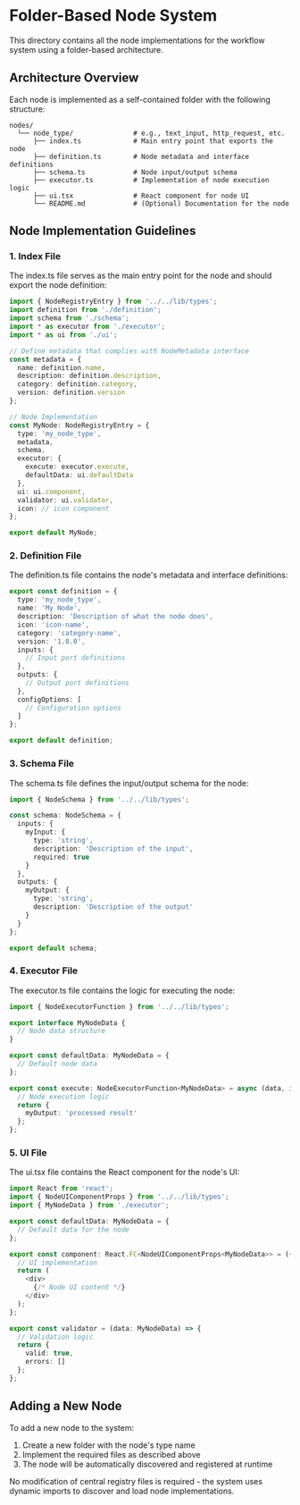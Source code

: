 # Folder-Based Node System

This directory contains all the node implementations for the workflow system using a folder-based architecture.

## Architecture Overview

Each node is implemented as a self-contained folder with the following structure:

```
nodes/
  └── node_type/               # e.g., text_input, http_request, etc.
      ├── index.ts             # Main entry point that exports the node
      ├── definition.ts        # Node metadata and interface definitions
      ├── schema.ts            # Node input/output schema
      ├── executor.ts          # Implementation of node execution logic
      ├── ui.tsx               # React component for node UI
      └── README.md            # (Optional) Documentation for the node
```

## Node Implementation Guidelines

### 1. Index File

The index.ts file serves as the main entry point for the node and should export the node definition:

```typescript
import { NodeRegistryEntry } from '../../lib/types';
import definition from './definition';
import schema from './schema';
import * as executor from './executor';
import * as ui from './ui';

// Define metadata that complies with NodeMetadata interface
const metadata = {
  name: definition.name,
  description: definition.description,
  category: definition.category,
  version: definition.version
};

// Node Implementation
const MyNode: NodeRegistryEntry = {
  type: 'my_node_type',
  metadata,
  schema,
  executor: {
    execute: executor.execute,
    defaultData: ui.defaultData
  },
  ui: ui.component,
  validator: ui.validator,
  icon: // icon component
};

export default MyNode;
```

### 2. Definition File

The definition.ts file contains the node's metadata and interface definitions:

```typescript
export const definition = {
  type: 'my_node_type',
  name: 'My Node',
  description: 'Description of what the node does',
  icon: 'icon-name',
  category: 'category-name',
  version: '1.0.0',
  inputs: {
    // Input port definitions
  },
  outputs: {
    // Output port definitions
  },
  configOptions: [
    // Configuration options
  ]
};

export default definition;
```

### 3. Schema File

The schema.ts file defines the input/output schema for the node:

```typescript
import { NodeSchema } from '../../lib/types';

const schema: NodeSchema = {
  inputs: {
    myInput: {
      type: 'string',
      description: 'Description of the input',
      required: true
    }
  },
  outputs: {
    myOutput: {
      type: 'string',
      description: 'Description of the output'
    }
  }
};

export default schema;
```

### 4. Executor File

The executor.ts file contains the logic for executing the node:

```typescript
import { NodeExecutorFunction } from '../../lib/types';

export interface MyNodeData {
  // Node data structure
}

export const defaultData: MyNodeData = {
  // Default node data
};

export const execute: NodeExecutorFunction<MyNodeData> = async (data, inputs) => {
  // Node execution logic
  return {
    myOutput: 'processed result'
  };
};
```

### 5. UI File

The ui.tsx file contains the React component for the node's UI:

```typescript
import React from 'react';
import { NodeUIComponentProps } from '../../lib/types';
import { MyNodeData } from './executor';

export const defaultData: MyNodeData = {
  // Default data for the node
};

export const component: React.FC<NodeUIComponentProps<MyNodeData>> = ({ data, onChange }) => {
  // UI implementation
  return (
    <div>
      {/* Node UI content */}
    </div>
  );
};

export const validator = (data: MyNodeData) => {
  // Validation logic
  return {
    valid: true,
    errors: []
  };
};
```

## Adding a New Node

To add a new node to the system:

1. Create a new folder with the node's type name
2. Implement the required files as described above
3. The node will be automatically discovered and registered at runtime

No modification of central registry files is required - the system uses dynamic imports to discover and load node implementations.